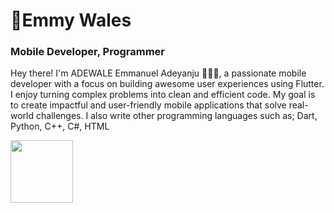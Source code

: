 #  <h1>🐘Emmy Wales</h1>

  <h3>Mobile Developer, Programmer</h3>
 
 Hey there! I'm ADEWALE Emmanuel Adeyanju 👨🏽‍💻,  a passionate mobile developer with a focus on building awesome user experiences using Flutter. I enjoy turning complex problems into clean and efficient code. My goal is to create impactful and user-friendly mobile applications that solve real-world challenges. I also write other programming languages such as; Dart, Python, C++, C#, HTML

<a href="URL_REDIRECT" target="blank"><img align="center" src="[URL_TO_YOUR_IMAGE](https://www.google.com/imgres?imgurl=https%3A%2F%2Fpng.pngtree.com%2Fpng-vector%2F20190710%2Fourmid%2Fpngtree-user-vector-avatar-png-image_1541962.jpg&tbnid=cPXYODj90LFBgM&vet=12ahUKEwjl1JrPtPv_AhW3mycCHbx6C2YQMygIegUIARD_AQ..i&imgrefurl=https%3A%2F%2Fpngtree.com%2Ffree-png-vectors%2Favatar&docid=zKNN2wQnj2wLMM&w=360&h=360&q=avatar%20image&ved=2ahUKEwjl1JrPtPv_AhW3mycCHbx6C2YQMygIegUIARD_AQ)" height="100" /></a>
<!--
**EmmyWales/EmmyWales** is a ✨ _special_ ✨ repository because its `README.md` (this file) appears on your GitHub profile.

Here are some ideas to get you started:

- 🔭 I’m currently working on a project
-👨🏽‍💻 Write Dart, C++, Python, Basic HTML, C#
- 🚀 Flutter advocate and enthusiast, always exploring new features and libraries.
- 🌱 I’m currently learning the intergration of API'S and State management.
- 👯 I’m looking to collaborate on ...
- 🌱 Constantly learning about UI/UX principles to create visually appealing apps.
- 🔧 Proficient in Flutter, Dart, and related mobile development tools.
- 🤔 I’m looking for help with Internship, to colab with senior developers.
- 💬 Ask me about ...
-⚡ Fun fact: I play basketball at my leisure time. I built my own Notepad that is connected to firebase. It stores written notes and dislays it for the user and can be retrieved upon login.

#### Flutter Weather App
A weather application built with Flutter that provides real-time weather forecasts based on the user's location. It uses the OpenWeatherMap API for data retrieval.

[![Flutter Weather App](https://github.com/yourusername/flutter-weather-app/blob/main/screenshots/screenshot1.png)](https://github.com/yourusername/flutter-weather-app)

#### Task Manager App
A task management app that helps users organize their daily tasks. Built with Flutter, this app features a clean and intuitive user interface.

[![Task Manager App](https://github.com/yourusername/task-manager-app/blob/main/screenshots/screenshot1.png)](https://github.com/yourusername/task-manager-app)

 
-  📫 Feel free to reach out to me on [LinkedIn](https://linkedin.com/in/yourusername) or [Twitter](https://twitter.com/yourusername). I'm always up for discussions about Flutter, mobile development, and all things tech!



